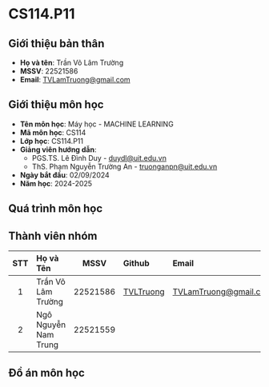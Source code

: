 # CS114.P11

## Giới thiệu bản thân
- **Họ và tên**: Trần Võ Lâm Trường
- **MSSV**: 22521586
- **Email**: TVLamTruong@gmail.com

## Giới thiệu môn học
- **Tên môn học**: Máy học - MACHINE LEARNING
- **Mã môn học**: CS114
- **Lớp học**: CS114.P11
- **Giảng viên hướng dẫn**:
  - PGS.TS. Lê Đình Duy - duydl@uit.edu.vn
  - ThS. Phạm Nguyễn Trường An - truonganpn@uit.edu.vn
- **Ngày bắt đầu**: 02/09/2024
- **Năm học**: 2024-2025

## Quá trình môn học

## Thành viên nhóm
|STT|Họ và Tên|MSSV|Github|Email|
|:-:|:--------|:--:|:--------|:------|
|1|Trần Võ Lâm Trường|22521586|[TVLTruong](https://github.com/TVLTruong)|TVLamTruong@gmail.com|
|2|Ngô Nguyễn Nam Trung|22521559|||


## Đồ án môn học
